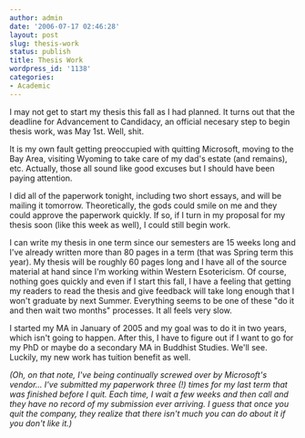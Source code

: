 ```yaml
---
author: admin
date: '2006-07-17 02:46:28'
layout: post
slug: thesis-work
status: publish
title: Thesis Work
wordpress_id: '1138'
categories:
- Academic
---
```

I may not get to start my thesis this fall as I had planned. It turns out that the deadline for Advancement to Candidacy, an official necesary step to begin thesis work, was May 1st. Well, shit.

It is my own fault getting preoccupied with quitting Microsoft, moving to the Bay Area, visiting Wyoming to take care of my dad's estate (and remains), etc. Actually, those all sound like good excuses but I should have been paying attention.

I did all of the paperwork tonight, including two short essays, and will be mailing it tomorrow. Theoretically, the gods could smile on me and they could approve the paperwork quickly. If so, if I turn in my proposal for my thesis soon (like this week as well), I could still begin work.

I can write my thesis in one term since our semesters are 15 weeks long and I've already written more than 80 pages in a term (that was Spring term this year). My thesis will be roughly 60 pages long and I have all of the source material at hand since I'm working within Western Esotericism. Of course, nothing goes quickly and even if I start this fall, I have a feeling that getting my readers to read the thesis and give feedback will take long enough that I won't graduate by next Summer. Everything seems to be one of these "do it and then wait two months" processes. It all feels very slow.

I started my MA in January of 2005 and my goal was to do it in two years, which isn't going to happen. After this, I have to figure out if I want to go for my PhD or maybe do a secondary MA in Buddhist Studies. We'll see. Luckily, my new work has tuition benefit as well.

<em>(Oh, on that note, I've being continually screwed over by Microsoft's vendor... I've submitted my paperwork three (!) times for my last term that was finished before I quit. Each time, I wait a few weeks and then call and they have no record of my submission ever arriving. I guess that once you quit the company, they realize that there isn't much you can do about it if you don't like it.)</em>

